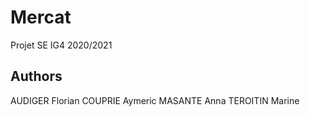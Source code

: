 # Mercat

Projet SE IG4 2020/2021

## Authors
AUDIGER Florian COUPRIE Aymeric MASANTE Anna TEROITIN Marine

